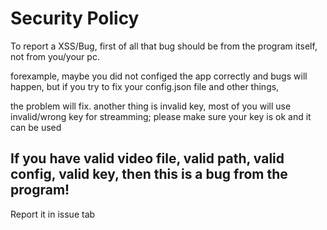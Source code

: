 # Security Policy

To report a XSS/Bug, first of all that bug should be from the program itself, not from you/your pc.

forexample, maybe you did not configed the app correctly and bugs will happen, but if you try to fix your config.json file and other things,

the problem will fix. another thing is invalid key, most of you will use invalid/wrong key for streamming; please make sure your key is ok
and it can be used

## If you have valid video file, valid path, valid config, valid key, then this is a bug from the program!
Report it in issue tab
